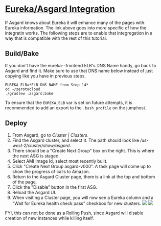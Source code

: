# <a href="https://github.com/Netflix/asgard/wiki/Eureka-Integration" target="_blank">Eureka/Asgard Integration</a>

If Asgard knows about Eureka it will enhance many of the pages with Eureka information. 
The link above goes into more specific of how the integratin works.
The following steps are to enable that integregation in a way that is compatible with the rest of this tutorial.

## Build/Bake

If you don't have the eureka--frontend ELB's DNS Name handy, go back to Asgard and find it.
Make sure to use that DNS name below instead of just copying like you have in previous steps.

    EUREKA_ELB=*ELB DNS NAME from Step 14*
    cd ~/zerotocloud
    ./gradlew :asgard:bake

To ensure that the `EUREKA_ELB` var is set on future attempts, it is recommended to add an export to the `.bash_profile` on the jumphost.

## Deploy

1. From Asgard, go to _Cluster | Clusters_.
2. Find the Asgard cluster, and select it. The path should look like _/us-west-2/cluster/show/asgard_.
3. There should be a "Create Next Group" box on the right. This is where the next ASG is staged.
3. Select AMI Image Id, select most recently built.
4. Click "Create Next Group asgard-v000". A task page will come up to show the progress of calls to Amazon.
5. Return to the Asgard Cluster page, there is a link at the top and bottom of the page.
6. Click the "Disable" button in the first ASG.
7. Reload the Asgard UI.
8. When visiting a Cluster page, you will now see a Eureka column and a "Wait for Eureka health check pass" checkbox for new clusters. ![](images/cluster-eureka-features.png) ![](images/instance-eureka-features.png) 

FYI, this can not be done as a Rolling Push, since Asgard will disable creation of new instances while killing itself.


